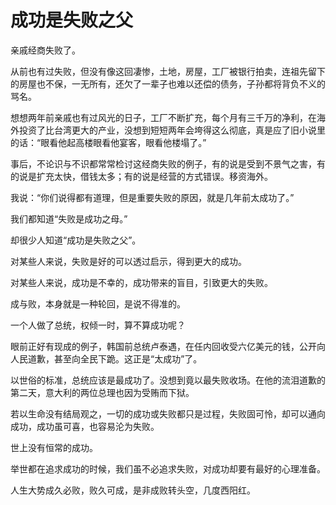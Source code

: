 # 成功是失败之父

亲戚经商失败了。 

从前也有过失败，但没有像这回凄惨，土地，房屋，工厂被银行拍卖，连祖先留下的房屋也不保，一无所有，还欠了一辈子也难以还偿的债务，子孙都将背负不义的骂名。 

想想两年前亲戚也有过风光的日子，工厂不断扩充，每个月有三千万的净利，在海外投资了比台湾更大的产业，没想到短短两年会垮得这么彻底，真是应了旧小说里的话：“眼看他起高楼眼看他宴客，眼看他楼塌了。” 

事后，不论识与不识都常常检讨这经商失败的例子，有的说是受到不景气之害，有的说是扩充太快，借钱太多；有的说是经营的方式错误。移资海外。 

我说：“你们说得都有道理，但是重要失败的原因，就是几年前太成功了。” 

我们都知道“失败是成功之母。” 

却很少人知道“成功是失败之父”。 

对某些人来说，失败是好的可以透过启示，得到更大的成功。 

对某些人来说，成功是不幸的，成功带来的盲目，引致更大的失败。 

成与败，本身就是一种轮回，是说不得准的。 

一个人做了总统，权倾一时，算不算成功呢？ 

眼前正好有现成的例子，韩国前总统卢泰遇，在任内回收受六亿美元的钱，公开向人民道歉，甚至向全民下跪。这正是“太成功”了。 

以世俗的标准，总统应该是最成功了。没想到竟以最失败收场。在他的流泪道歉的第二天，意大利的两位总理也因为受贿而下狱。 

若以生命没有结局观之，一切的成功或失败都只是过程，失败固可怜，却可以通向成功，成功虽可喜，也容易沦为失败。 

世上没有恒常的成功。 

举世都在追求成功的时候，我们虽不必追求失败，对成功却要有最好的心理准备。 

人生大势成久必败，败久可成，是非成败转头空，几度西阳红。
 